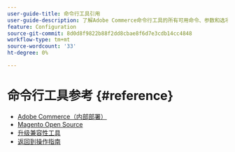 ```yaml
---
user-guide-title: 命令行工具引用
user-guide-description: 了解Adobe Commerce命令行工具的所有可用命令、参数和选项。
feature: Configuration
source-git-commit: 8d0d8f9822b88f2dd8cbae8f6d7e3cdb14cc4848
workflow-type: tm+mt
source-wordcount: '33'
ht-degree: 0%

---
```



# 命令行工具参考 {#reference}

- [Adobe Commerce（内部部署）](commerce-on-premises.md)
- [Magento Open Source](magento-open-source.md)
- [升级兼容性工具](uct.md)
- [返回到操作指南](https://experienceleague.adobe.com/docs/commerce-operations/operational-guides/home.html)
